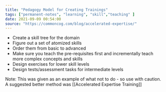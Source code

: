 ```yaml
---
title: "Pedagogy Model for Creating Trainings"
tags: ["permanent-notes", "learning", "skill","teaching" ]
date: 2021-09-09 00:54:00
source: "https://commoncog.com/blog/accelerated-expertise/"
---
```


- Create a skill tree for the domain
- Figure out a set of atomized skills
- Order them from basic to advanced
- Make sure you teach the pre-requisites first and incrementally teach more complex concepts and skills
- Design exercises for lower skill levels
- Design tests/assessment tasks for intermediate levels

Note: This was given as an example of what not to do - so use with caution. A suggested better method was [[Accelerated Expertise Training]]